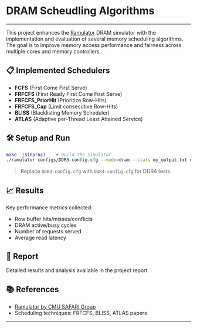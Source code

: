 # DRAM Scheudling Algorithms

---



This project enhances the [Ramulator](https://github.com/CMU-SAFARI/ramulator) DRAM simulator with the implementation and evaluation of several memory scheduling algorithms.  
The goal is to improve memory access performance and fairness across multiple cores and memory controllers.

## 📋 Implemented Schedulers
- **FCFS** (First Come First Serve)
- **FRFCFS** (First Ready First Come First Serve)
- **FRFCFS_PriorHit** (Prioritize Row-Hits)
- **FRFCFS_Cap** (Limit consecutive Row-Hits)
- **BLISS** (Blacklisting Memory Scheduler)
- **ATLAS** (Adaptive per-Thread Least Attained Service)

## 🛠️ Setup and Run
```bash
make -j$(nproc)    # Build the simulator
./ramulator configs/DDR3-config.cfg --mode=dram --stats my_output.txt dram.trace
```
> Replace `DDR3-config.cfg` with `DDR4-config.cfg` for DDR4 tests.

## 📈 Results
Key performance metrics collected:
- Row buffer hits/misses/conflicts
- DRAM active/busy cycles
- Number of requests served
- Average read latency

## 📄 Report
Detailed results and analysis available in the project report.

## 📚 References
- [Ramulator by CMU SAFARI Group](https://github.com/CMU-SAFARI/ramulator)
- Scheduling techniques: FRFCFS, BLISS, ATLAS papers

---
